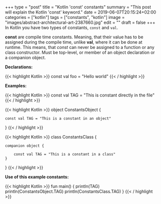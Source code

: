 +++
type = "post"
title = "Kotlin 'const' constants"
summary = "This post will explain the Kotlin 'const' keyword."
date = 2019-06-07T20:15:24+02:00
categories = ["kotlin"]
tags = ["constants", "kotlin"]
image = "images/abstract-architectural-art-2387660.jpg"
edit = ""
draft = false
+++
In Kotlin you have two types of constants, `const` and `val`.

__const__ are compile time constants. Meaning, that their value has to be assigned during the compile time, unlike __val__, where it can be done at runtime. This means, that _const_ can never be assigned to a function or any class constructor. Must be top-level, or member of an object declaration or a companion object.

**Declarations:**

{{< highlight Kotlin >}}
const val foo = "Hello world"
{{< / highlight >}}

**Examples:**

{{< highlight Kotlin >}}
const val TAG = "This is constant directly in the file"
{{< / highlight >}}

{{< highlight Kotlin >}}
object ConstantsObject {

    const val TAG = "This is a constant in an object"
}
{{< / highlight >}}

{{< highlight Kotlin >}}
class ConstantsClass {

    companion object {

        const val TAG = "This is a constant in a class"
    }
}
{{< / highlight >}}

**Use of this example constants:**

{{< highlight Kotlin >}}
fun main() {
    println(TAG)
    println(ConstantsObject.TAG)
    println(ConstantsClass.TAG)
}
{{< / highlight >}}
